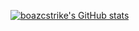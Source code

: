 [![boazcstrike's GitHub stats](https://github-readme-stats.vercel.app/api?username=boazcstrike&show_icons=true&theme=dark)](https://github.com/boazcstrike/boazcstrike)


<!--
**boazcstrike/boazcstrike** is a ✨ _special_ ✨ repository because its `README.md` (this file) appears on your GitHub profile.

Here are some ideas to get you started:

- 🔭 I’m currently working on ...
- 🌱 I’m currently learning ...
- 👯 I’m looking to collaborate on ...
- 🤔 I’m looking for help with ...
- 💬 Ask me about ...
- 📫 How to reach me: ...
- 😄 Pronouns: ...
- ⚡ Fun fact: ...
-->
